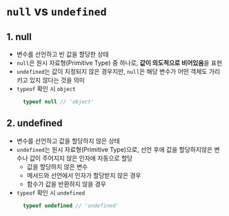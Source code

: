 # `null` vs `undefined`
## 1. null
- 변수를 선언하고 빈 값을 할당한 상태
- `null`은 원시 자료형(Primitive Type) 중 하나로, **값이 의도적으로 비어있음**을 표현
- `undefined`는 값이 지정되지 않은 경우지만, `null`은 해당 변수가 어떤 객체도 가리키고 있지 않다는 것을 의미
- `typeof` 확인 시 `object`
  ```javascript
    typeof null // 'object'
  ```
## 2. undefined
- 변수를 선언하고 값을 할당하지 않은 상태
- `undefined`는 원시 자료형(Primitive Type)으로, 선언 후에 값을 할당하지않은 변수나 값이 주어지지 않은 인자에 자동으로 할당
  - 값을 할당하지 않은 변수
  - 메서드와 선언에서 인자가 할당받지 않은 경우
  - 함수가 값을 반환하지 않을 경우
- `typeof` 확인 시 `undefined`
  ```javascript
    typeof undefined // 'undefined'
  ```